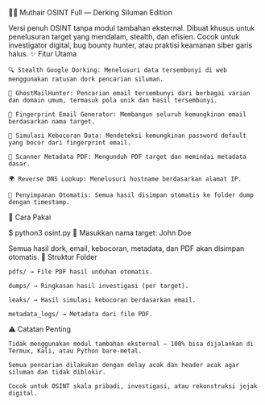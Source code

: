 🕵️‍♂️ Muthair OSINT Full — Derking Siluman Edition

Versi penuh OSINT tanpa modul tambahan eksternal. Dibuat khusus untuk penelusuran target yang mendalam, stealth, dan efisien. Cocok untuk investigator digital, bug bounty hunter, atau praktisi keamanan siber garis halus.
✨ Fitur Utama

    🔍 Stealth Google Dorking: Menelusuri data tersembunyi di web menggunakan ratusan dork pencarian siluman.

    📧 GhostMailHunter: Pencarian email tersembunyi dari berbagai varian dan domain umum, termasuk pola unik dan hasil tersembunyi.

    🧠 Fingerprint Email Generator: Membangun seluruh kemungkinan email berdasarkan nama target.

    🛑 Simulasi Kebocoran Data: Mendeteksi kemungkinan password default yang bocor dari fingerprint email.

    📄 Scanner Metadata PDF: Mengunduh PDF target dan memindai metadata dasar.

    🌍 Reverse DNS Lookup: Menelusuri hostname berdasarkan alamat IP.

    🧾 Penyimpanan Otomatis: Semua hasil disimpan otomatis ke folder dump dengan timestamp.

🧪 Cara Pakai

$ python3 osint.py
🧠 Masukkan nama target: John Doe

Semua hasil dork, email, kebocoran, metadata, dan PDF akan disimpan otomatis.
📁 Struktur Folder

    pdfs/ → File PDF hasil unduhan otomatis.

    dumps/ → Ringkasan hasil investigasi (per target).

    leaks/ → Hasil simulasi kebocoran berdasarkan email.

    metadata_logs/ → Metadata dari file PDF.

⚠️ Catatan Penting

    Tidak menggunakan modul tambahan eksternal — 100% bisa dijalankan di Termux, Kali, atau Python bare-metal.

    Semua pencarian dilakukan dengan delay acak dan header acak agar siluman dan tidak diblokir.

    Cocok untuk OSINT skala pribadi, investigasi, atau rekonstruksi jejak digital.
